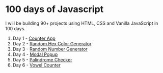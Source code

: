 # 100 days of Javascript 
I will be building 90+ projects using HTML, CSS and Vanilla JavaScript in 100 days.

1. Day 1 - [Counter App](https://100days-counter-app.netlify.app)
2. Day 2 - [Random Hex Color Generator](https://100days-random-hex.netlify.app)
3. Day 3 - [Random Number Generator](https://100days-random-number.netlify.app)
4. Day 4 - [Modal Popup](https://100days-modal-popup.netlify.app)
5. Day 5 - [Palindrome Checker](https://100days-palindrome-checker.netlify.app)
6. Day 6 - [Vowel Counter](https://100days-vowel-counter.netlify.app)
